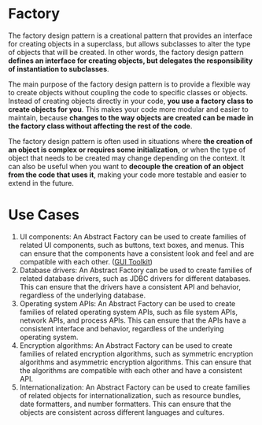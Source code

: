 # Factory

The factory design pattern is a creational pattern that provides an interface for creating objects in a superclass, but allows subclasses to alter the type of objects that will be created. In other words, the factory design pattern **defines an interface for creating objects, but delegates the responsibility of instantiation to subclasses**.

The main purpose of the factory design pattern is to provide a flexible way to create objects without coupling the code to specific classes or objects. Instead of creating objects directly in your code, **you use a factory class to create objects for you**. This makes your code more modular and easier to maintain, because **changes to the way objects are created can be made in the factory class without affecting the rest of the code**.

The factory design pattern is often used in situations where **the creation of an object is complex or requires some initialization**, or when the type of object that needs to be created may change depending on the context. It can also be useful when you want to **decouple the creation of an object from the code that uses it**, making your code more testable and easier to extend in the future.

# Use Cases

1. UI components: An Abstract Factory can be used to create families of related UI components, such as buttons, text boxes, and menus. This can ensure that the components have a consistent look and feel and are compatible with each other. ([GUI Toolkit](./use-cases/GUI))
2. Database drivers: An Abstract Factory can be used to create families of related database drivers, such as JDBC drivers for different databases. This can ensure that the drivers have a consistent API and behavior, regardless of the underlying database.
3. Operating system APIs: An Abstract Factory can be used to create families of related operating system APIs, such as file system APIs, network APIs, and process APIs. This can ensure that the APIs have a consistent interface and behavior, regardless of the underlying operating system.
4. Encryption algorithms: An Abstract Factory can be used to create families of related encryption algorithms, such as symmetric encryption algorithms and asymmetric encryption algorithms. This can ensure that the algorithms are compatible with each other and have a consistent API.
5. Internationalization: An Abstract Factory can be used to create families of related objects for internationalization, such as resource bundles, date formatters, and number formatters. This can ensure that the objects are consistent across different languages and cultures.